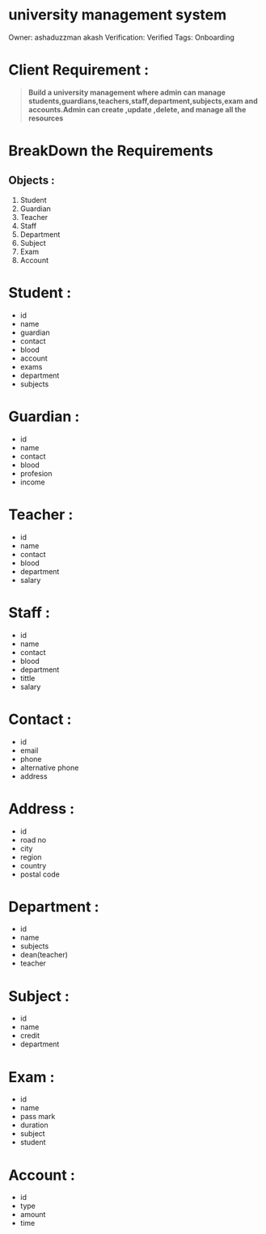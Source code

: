 # university management system

Owner: ashaduzzman akash
Verification: Verified
Tags: Onboarding

# Client Requirement :

> **Build a university management where admin can manage students,guardians,teachers,staff,department,subjects,exam and accounts.Admin can create ,update ,delete, and manage all the resources**
> 

# BreakDown the Requirements

## Objects :

1.  Student 
2.  Guardian
3.  Teacher 
4.  Staff 
5.  Department 
6.  Subject 
7.  Exam 
8.  Account

# Student :

- id
- name
- guardian
- contact
- blood
- account
- exams
- department
- subjects

# Guardian :

- id
- name
- contact
- blood
- profesion
- income

# Teacher :

- id
- name
- contact
- blood
- department
- salary

# Staff :

- id
- name
- contact
- blood
- department
- tittle
- salary

# Contact :

- id
- email
- phone
- alternative phone
- address

# Address :

- id
- road no
- city
- region
- country
- postal code

# Department :

- id
- name
- subjects
- dean(teacher)
- teacher

# Subject :

- id
- name
- credit
- department

# Exam :

- id
- name
- pass mark
- duration
- subject
- student

# Account :

- id
- type
- amount
- time